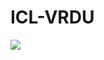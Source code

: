 # ICL-VRDU

![](https://user-images.githubusercontent.com/111342294/215958132-e96be858-7f16-4e1d-af8f-98842f1636a7.png)
